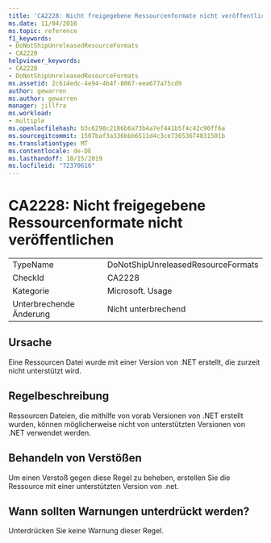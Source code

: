 ```yaml
---
title: 'CA2228: Nicht freigegebene Ressourcenformate nicht veröffentlichen'
ms.date: 11/04/2016
ms.topic: reference
f1_keywords:
- DoNotShipUnreleasedResourceFormats
- CA2228
helpviewer_keywords:
- CA2228
- DoNotShipUnreleasedResourceFormats
ms.assetid: 2c614edc-4e94-4b4f-8067-eea677a75cd9
author: gewarren
ms.author: gewarren
manager: jillfra
ms.workload:
- multiple
ms.openlocfilehash: b3c6298c2186b6a73b4a7ef441b5f4c42c90ff6a
ms.sourcegitcommit: 1507baf3a336bbb6511d4c3ce73653674831501b
ms.translationtype: MT
ms.contentlocale: de-DE
ms.lasthandoff: 10/15/2019
ms.locfileid: "72370616"
---
```

# <a name="ca2228-do-not-ship-unreleased-resource-formats"></a>CA2228: Nicht freigegebene Ressourcenformate nicht veröffentlichen

|||
|-|-|
|TypeName|DoNotShipUnreleasedResourceFormats|
|CheckId|CA2228|
|Kategorie|Microsoft. Usage|
|Unterbrechende Änderung|Nicht unterbrechend|

## <a name="cause"></a>Ursache

Eine Ressourcen Datei wurde mit einer Version von .NET erstellt, die zurzeit nicht unterstützt wird.

## <a name="rule-description"></a>Regelbeschreibung

Ressourcen Dateien, die mithilfe von vorab Versionen von .NET erstellt wurden, können möglicherweise nicht von unterstützten Versionen von .NET verwendet werden.

## <a name="how-to-fix-violations"></a>Behandeln von Verstößen

Um einen Verstoß gegen diese Regel zu beheben, erstellen Sie die Ressource mit einer unterstützten Version von .net.

## <a name="when-to-suppress-warnings"></a>Wann sollten Warnungen unterdrückt werden?

Unterdrücken Sie keine Warnung dieser Regel.
